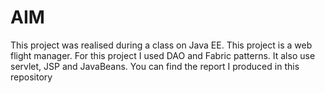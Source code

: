 # AIM
This project was realised during a class on Java EE. This project is a web flight manager. For this project I used DAO and Fabric patterns. It also use servlet, JSP and JavaBeans. You can find the report I produced in this repository